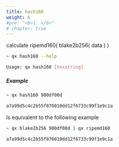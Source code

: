```yaml
---
title: hash160
weight: 6
#pre: "<b>1. </b>"
# chapter: true
---
```


calculate ripemd160( blake2b256( data ) )

```bash
~ qx hash160 --help

Usage: qx hash160 [hexstring]
```

##### Example

```bash
~ qx hash160 900df00d

a7a99d5c4c2b55f876010dd12f6733c99f1e9c1a
```

Is equivalent to the following example

```bash
~ qx blake2b256 900df00d | qx ripemd160

a7a99d5c4c2b55f876010dd12f6733c99f1e9c1a
```